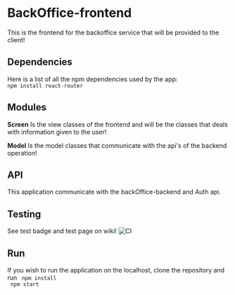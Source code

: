 # BackOffice-frontend
This is the frontend for the backoffice service that will be provided to the client!


## Dependencies
Here is a list of all the npm dependencies used by the app:
<code> npm install react-router </code> 

## Modules
**Screen** Is the view classes of the frontend and will be the classes that deals with information given to the user!

**Model** Is the model classes that communicate with the api's of the backend operation!

## API
This application communicate with the backOffice-backend and Auth api.

## Testing
See test badge and test page on wiki!
![CI](https://github.com/Projektgrupp17/BackOffice-frontend/workflows/CI/badge.svg?branch=master)

## Run
If you wish to run the application on the localhost, clone the repository and run 
<code> 
npm install <br/>
npm start
</code>
